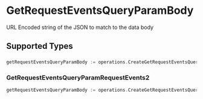 # GetRequestEventsQueryParamBody

URL Encoded string of the JSON to match to the data body


## Supported Types

### 

```go
getRequestEventsQueryParamBody := operations.CreateGetRequestEventsQueryParamBodyStr(string{/* values here */})
```

### GetRequestEventsQueryParamRequestEvents2

```go
getRequestEventsQueryParamBody := operations.CreateGetRequestEventsQueryParamBodyGetRequestEventsQueryParamRequestEvents2(operations.GetRequestEventsQueryParamRequestEvents2{/* values here */})
```

